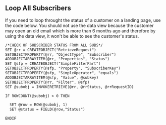 ## Loop All Subscribers

If you need to loop throught the status of a customer on a landing page, use the code below. You should not use the data view because the customer may open an old email which is more than 6 months ago and therefore by using the data view, it won't be able to see the customer's status.

```html
/*CHECK OF SUBSCRIBER STATUS FROM ALL SUBS*/
SET @rr = CREATEOBJECT("RetrieveRequest")
SETOBJECTPROPERTY(@rr, "ObjectType", "Subscriber")
ADDOBJECTARRAYITEM(@rr, "Properties", "Status")
SET @sfp = CREATEOBJECT("SimpleFilterPart")
SETOBJECTPROPERTY(@sfp, "Property", "SubscriberKey")
SETOBJECTPROPERTY(@sfp, "SimpleOperator", "equals")
ADDOBJECTARRAYITEM(@sfp, "Value", @subkey)
SETOBJECTPROPERTY(@rr, "Filter", @sfp)
SET @subobj = INVOKERETRIEVE(@rr, @rrStatus, @rrRequestID)

IF ROWCOUNT(@subobj) > 0 THEN

  SET @row = ROW(@subobj, 1)
  SET @status = FIELD(@row,"Status")

ENDIF
```
